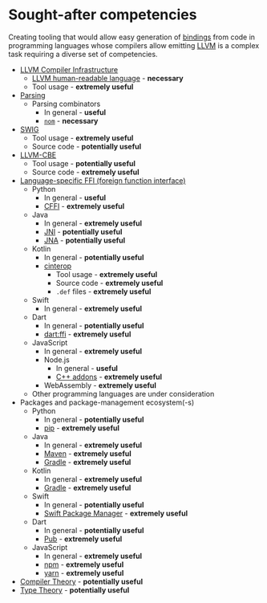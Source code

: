 # Sought-after competencies

Creating tooling that would allow easy generation of [bindings] from code in programming languages whose compilers allow emitting [LLVM] is a complex task requiring a diverse set of competencies.

* [LLVM Compiler Infrastructure]
  - [LLVM human-readable language][LLVM] - **necessary**
  - Tool usage - **extremely useful**
* [Parsing]
  - Parsing combinators
    + In general - **useful**
    + [`nom`] - **necessary**
* [SWIG]
  - Tool usage - **extremely useful**
  - Source code - **potentially useful**
* [LLVM-CBE]
  - Tool usage - **potentially useful**
  - Source code - **extremely useful**
* [Language-specific FFI (foreign function interface)][FFI]
  - Python
    + In general - **useful**
    + [CFFI](https://cffi.readthedocs.io/en/latest/) - **extremely useful**
  - Java
    + In general - **extremely useful**
    + [JNI](https://en.wikipedia.org/wiki/Java_Native_Interface) - **potentially useful**
    + [JNA](https://github.com/java-native-access/jna) - **potentially useful**
  - Kotlin
    + In general - **potentially useful**
    + [cinterop](https://kotlinlang.org/docs/native-c-interop.html)
      * Tool usage - **extremely useful**
      * Source code - **extremely useful**
      * `.def` files - **extremely useful**
  - Swift
    + In general - **extremely useful**
  - Dart
    + In general - **potentially useful**
    + [dart:ffi](https://dart.dev/guides/libraries/c-interop) - **extremely useful**
  - JavaScript
    + In general - **extremely useful**
    + Node.js
      * In general - **useful**
      * [C++ addons](https://nodejs.org/api/addons.html#c-addons) - **extremely useful**
    + WebAssembly - **extremely useful**
  - Other programming languages are under consideration
* Packages and package-management ecosystem(-s)
  - Python
    + In general - **potentially useful**
    + [pip](https://en.wikipedia.org/wiki/Pip_(package_manager)) - **extremely useful**
  - Java
    + In general - **extremely useful**
    + [Maven](https://maven.apache.org/) - **extremely useful**
    + [Gradle] - **extremely useful**
  - Kotlin
    + In general - **extremely useful**
    + [Gradle] - **extremely useful**
  - Swift
    + In general - **potentially useful**
    + [Swift Package Manager](https://www.swift.org/package-manager/) - **extremely useful**
  - Dart
    + In general - **potentially useful**
    + [Pub](https://pub.dev/) - **extremely useful**
  - JavaScript
    + In general - **extremely useful**
    + [npm](https://www.npmjs.com/) - **extremely useful**
    + [yarn](https://en.wikipedia.org/wiki/Yarn_(package_manager)) - **extremely useful**
* [Compiler Theory] - **potentially useful**
* [Type Theory] - **potentially useful**

[bindings]: https://en.wikipedia.org/wiki/Language_binding
[LLVM]: https://llvm.org/docs/LangRef.html#abstract
[LLVM Compiler Infrastructure]: https://llvm.org/
[Parsing]: https://en.wikipedia.org/wiki/Parsing
[`nom`]: https://crates.io/crates/nom
[LLVM-CBE]: https://github.com/JuliaComputingOSS/llvm-cbe
[Compiler Theory]: https://en.wikipedia.org/wiki/Compiler#Compiler_construction
[Type Theory]: https://en.wikipedia.org/wiki/Type_theory
[SWIG]: http://www.swig.org/
[FFI]: https://en.wikipedia.org/wiki/Foreign_function_interface
[Gradle]: https://en.wikipedia.org/wiki/Gradle
